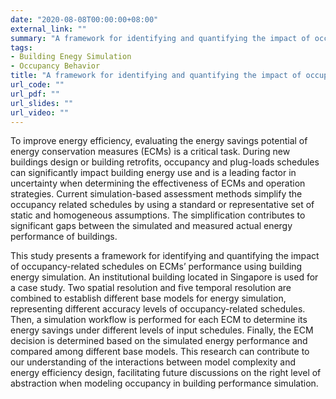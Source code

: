 ```yaml
---
date: "2020-08-08T00:00:00+08:00"
external_link: ""
summary: "A framework for identifying and quantifying the impact of occupancy-related schedules on ECMs' performance using building energy simulation"
tags:
- Building Enegy Simulation
- Occupancy Behavior
title: "A framework for identifying and quantifying the impact of occupancy-related schedules on ECMs' performance using building energy simulation"
url_code: ""
url_pdf: ""
url_slides: ""
url_video: ""
---
```


To improve energy efficiency, evaluating the energy savings potential of energy
conservation measures (ECMs) is a critical task. During new buildings design or
building retrofits, occupancy and plug-loads schedules can significantly impact
building energy use and is a leading factor in uncertainty when determining the
effectiveness of ECMs and operation strategies. Current simulation-based
assessment methods simplify the occupancy related schedules by using a standard
or representative set of static and homogeneous assumptions. The simplification
contributes to significant gaps between the simulated and measured actual energy
performance of buildings.

This study presents a framework for identifying and quantifying the impact of
occupancy-related schedules on ECMs’ performance using building energy
simulation. An institutional building located in Singapore is used for a case
study. Two spatial resolution and five temporal resolution are combined to
establish different base models for energy simulation, representing different
accuracy levels of occupancy-related schedules. Then, a simulation workflow is
performed for each ECM to determine its energy savings under different levels of
input schedules. Finally, the ECM decision is determined based on the simulated
energy performance and compared among different base models. This research can
contribute to our understanding of the interactions between model complexity and
energy efficiency design, facilitating future discussions on the right level of
abstraction when modeling occupancy in building performance simulation.
